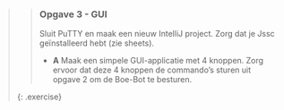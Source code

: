 >> ### Opgave 3 - GUI
>>
>> Sluit PuTTY en maak een nieuw IntelliJ project. Zorg dat je Jssc geïnstalleerd hebt (zie sheets).
>>
>> - **A** Maak een simpele GUI-applicatie met 4 knoppen. Zorg ervoor dat deze 4 knoppen de commando’s sturen uit opgave 2 om de Boe-Bot te besturen.
>>
>{: .exercise}
